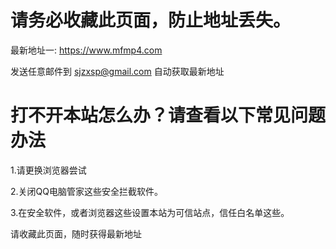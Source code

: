 # 请务必收藏此页面，防止地址丢失。

最新地址一: https://www.mfmp4.com


发送任意邮件到 sjzxsp@gmail.com 自动获取最新地址


# 打不开本站怎么办？请查看以下常见问题办法

1.请更换浏览器尝试

2.关闭QQ电脑管家这些安全拦截软件。

3.在安全软件，或者浏览器这些设置本站为可信站点，信任白名单这些。

  请收藏此页面，随时获得最新地址
